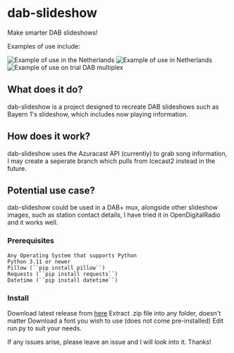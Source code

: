 # dab-slideshow
Make smarter DAB slideshows!

Examples of use include:

![Example of use in the Netherlands](https://i.ibb.co/26x83Ps/output.jpg) ![Example of use in Netherlands](https://i.ibb.co/72QG4xc/output.jpg) ![Example of use on trial DAB multiplex](https://i.ibb.co/NWM5jLW/output.jpg)

## What does it do?
dab-slideshow is a project designed to recreate DAB slideshows such as Bayern 1's slideshow, which includes now playing information.

## How does it work? 
dab-slideshow uses the Azuracast API (currently) to grab song information, I may create a seperate branch which pulls from Icecast2 instead in the future.

## Potential use case?
dab-slideshow could be used in a DAB+ mux, alongside other slideshow images, such as station contact details, I have tried it in OpenDigitalRadio and it works well.

### Prerequisites
```
Any Operating System that supports Python
Python 3.11 or newer
Pillow (``pip install pillow``)
Requests (``pip install requests``)
Datetime (``pip install datetime``)
```
### Install
Download latest release from [here](https://github.com/ryanginn/dab-slideshow/releases/tag/main)
Extract .zip file into any folder, doesn't matter
Download a font you wish to use (does not come pre-installed)
Edit run.py to suit your needs.

If any issues arise, please leave an issue and I will look into it. Thanks!
